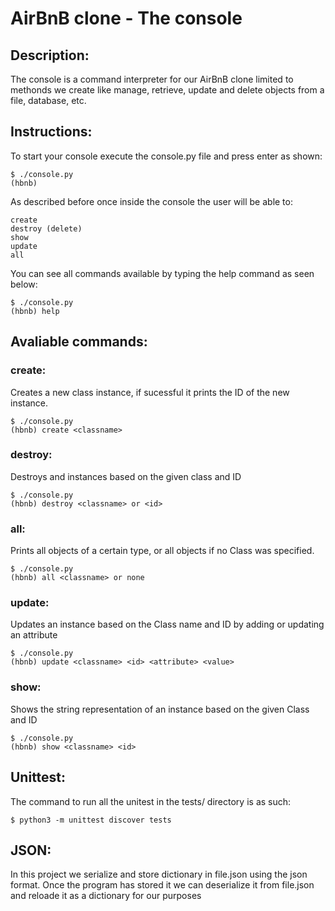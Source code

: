 # **AirBnB clone - The console**
## Description:
The console is a command interpreter for our AirBnB clone limited to methonds we create like manage, retrieve, update and delete objects from a file, database, etc.
## Instructions:
To start your console execute the console.py file and press enter as shown:
```
$ ./console.py
(hbnb)
```
As described before once inside the console the user will be able to:

    create
    destroy (delete)
    show
    update
    all

You can see all commands available by typing the help command as seen below:
```
$ ./console.py 
(hbnb) help
```
## Avaliable commands:
### create:
Creates a new class instance, if sucessful it prints 
the ID of the new instance.
```
$ ./console.py
(hbnb) create <classname>
```
### destroy:
Destroys and instances based on the given class and ID
```
$ ./console.py
(hbnb) destroy <classname> or <id>
```
### all:
Prints all objects of a certain type, or all objects if no Class 
was specified.
```
$ ./console.py
(hbnb) all <classname> or none
```
### update:
 Updates an instance based on the Class name and ID by adding
or updating an attribute
```
$ ./console.py
(hbnb) update <classname> <id> <attribute> <value>
```
### show:
Shows the string representation of an instance based on the
given Class and ID
```
$ ./console.py
(hbnb) show <classname> <id>
```
## Unittest:
The command to run all the unitest in the tests/ directory is as such:
```
$ python3 -m unittest discover tests
```
## JSON:
In this project we serialize and store dictionary in file.json 
using the json format. Once the program has stored it we can 
deserialize it from file.json and reloade it as a dictionary 
for our purposes
